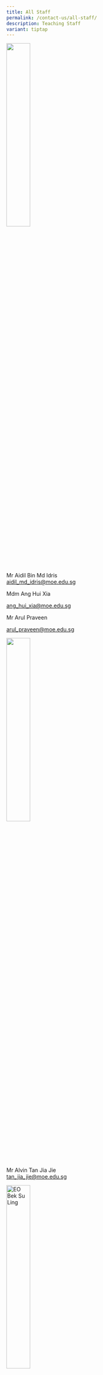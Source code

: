 ```yaml
---
title: All Staff
permalink: /contact-us/all-staff/
description: Teaching Staff
variant: tiptap
---
```

<p></p>
<div class="isomer-image-wrapper">
<img style="width:35%" height="auto" width="100%" src="/images/Mr%20Aidil%20Bin%20Md%20Idris.jpeg">
</div>
<p>Mr Aidil Bin Md Idris
<br><a href="aidil_md_idris@moe.edu.sg" rel="noopener noreferrer nofollow" target="_blank">aidil_md_idris@moe.edu.sg</a>
</p>
<p></p>
<p>Mdm Ang Hui Xia</p>
<p><a href="mailto:ang_hui_xia@moe.edu.sg" rel="noopener noreferrer nofollow" target="_blank">ang_hui_xia@moe.edu.sg</a>
</p>
<p></p>
<p>Mr Arul Praveen</p>
<p><a href="mailto:arul_praveen@moe.edu.sg" rel="noopener noreferrer nofollow" target="_blank">arul_praveen@moe.edu.sg</a>
</p>
<p></p>
<p></p>
<div class="isomer-image-wrapper">
<img style="width:35%" height="auto" width="100%" src="/images/Alvin%20Tan.jpeg">
</div>
<p>Mr Alvin Tan Jia Jie
<br><a href="tan_jia_jie@moe.edu.sg" rel="noopener noreferrer nofollow" target="_blank">tan_jia_jie@moe.edu.sg</a>
</p>
<p></p>
<div class="isomer-image-wrapper">
<img style="width: 35%;" height="auto" width="100%" alt="EO Bek Su Ling" src="/images/ms_bek_su_ling.jpg">
</div>
<p>Ms Bek Su Ling</p>
<p><a href="mailto:bek_su_ling@moe.edu.sg" rel="noopener noreferrer nofollow" target="_blank">bek_su_ling@moe.edu.sg</a>
</p>
<p></p>
<div class="isomer-image-wrapper">
<img style="width:35%" height="auto" width="100%" src="/images/mr%20chan%20bin%20chuan.jpeg">
</div>
<p>Mr&nbsp;Chan Bin Chuan
<br><a href="chan_bin_chuan@moe.edu.sg" rel="noopener noreferrer nofollow" target="_blank">chan_bin_chuan@moe.edu.sg</a>
</p>
<p></p>
<div class="isomer-image-wrapper">
<img style="width:35%" height="auto" width="100%" src="/images/Mr%20Chan%20Siew%20Kwai.jpeg">
</div>
<p>Mr Chan Siew Kwai
<br><a href="chan_siew_kwai@moe.edu.sg" rel="noopener noreferrer nofollow" target="_blank">chan_siew_kwai@moe.edu.sg</a>
</p>
<p></p>
<div class="isomer-image-wrapper">
<img style="width: 40%;" height="auto" width="100%" alt="EO" src="/images/ms_chan_wen_xin.jpg">
</div>
<p>Ms Chan Wen Xin</p>
<p><a href="mailto:chan_wen_xin@moe.edu.sg" rel="noopener noreferrer nofollow" target="_blank">chan_wen_xin@moe.edu.sg</a>
</p>
<p></p>
<div class="isomer-image-wrapper">
<img style="width:35%" height="auto" width="100%" src="/images/Mdm%20Chen%20Liping.jpeg">
</div>
<p>Mdm Chen Liping
<br><a href="chen_liping@moe.edu.sg" rel="noopener noreferrer nofollow" target="_blank">chen_liping@moe.edu.sg</a>
</p>
<p></p>
<div class="isomer-image-wrapper">
<img style="width:35%" height="auto" width="100%" src="/images/Mr%20Chidambaram%20Saravanan.jpeg">
</div>
<p>Mr Chidambaram Saravanan
<br><a href="chidambaram_saravanan@moe.edu.sg" rel="noopener noreferrer nofollow" target="_blank">chidambaram_saravanann@moe.edu.sg</a>
</p>
<div class="isomer-image-wrapper">
<img style="width:35%" height="auto" width="100%" src="/images/Mrs%20Chin%20Leong%20Hwai%20Ee%20Stella.jpeg">
</div>
<p>Ms Leong Hwai Ee, Stella
<br><a href="leong_hwai_ee_stella@moe.edu.sg" rel="noopener noreferrer nofollow" target="_blank">leong_hwai_ee_stella@moe.edu.sg</a>
</p>
<p></p>
<p></p>
<div class="isomer-image-wrapper">
<img style="width: 40%;" height="auto" width="100%" alt="EO" src="/images/ms_lim_chen_xi.jpg">
</div>
<p>Ms Lim Chen Xi</p>
<p><a href="mailto:lim_chen_xi@moe.edu.sg" rel="noopener noreferrer nofollow" target="_blank">lim_chen_xi@moe.edu.sg</a>
</p>
<p></p>
<div class="isomer-image-wrapper">
<img style="width:35%" height="auto" width="100%" src="/images/ChuaKengYeow1.jpg">
</div>
<p>Mr Chua Keng Yeow
<br><a href="chua_keng_yeow@moe.edu.sg" rel="noopener noreferrer nofollow" target="_blank">chua_keng_yeow@moe.edu.sg</a>
</p>
<div class="isomer-image-wrapper">
<img style="width:35%" height="auto" width="100%" src="/images/Mrs%20Chua%20Teng%20May%20Hwee%20Teresa.jpeg">
</div>
<p>Mrs Chua-Teng May Hwee Teresa
<br><a href="teng_may_hwee_teresa@moe.edu.sg" rel="noopener noreferrer nofollow" target="_blank">teng_may_hwee_teresa@moe.edu.sg</a>
</p>
<div class="isomer-image-wrapper">
<img style="width:35%" height="auto" width="100%" src="/images/ms%20sandy%20ee.jpeg">
</div>
<p>Ms Ee Wen Lin, Sandy
<br><a href="ee_wen_lin_sandy@moe.edu.sg" rel="noopener noreferrer nofollow" target="_blank">ee_wen_lin_sandy@moe.edu.sg</a>
</p>
<div class="isomer-image-wrapper">
<img style="width:35%" height="auto" width="100%" src="/images/Ms%20Eng%20Chia%20Lee.jpeg">
</div>
<p>Ms Eng Chia Lee
<br><a href="eng_chia_lee@moe.edu.sg" rel="noopener noreferrer nofollow" target="_blank">eng_chia_lee@moe.edu.sg</a>
</p>
<div class="isomer-image-wrapper">
<img style="width:35%" height="auto" width="100%" src="/images/mr%20ethan%20tan.jpeg">
</div>
<p>Mr Ethan Tan
<br><a href="[ethan_tan@moe.edu.sg" rel="noopener noreferrer nofollow" target="_blank">[ethan_tan@moe.edu.sg</a>
</p>
<p></p>
<p>Mr Faizal B Bohari</p>
<p><a href="mailto:faizal_bohari@moe.edu.sg" rel="noopener noreferrer nofollow" target="_blank">faizal_bohari@moe.edu.sg</a>
</p>
<p></p>
<p>Mdm Farah Rosalan</p>
<p><a href="mailto:farah_rosalan@moe.edu.sg" rel="noopener noreferrer nofollow" target="_blank">farah_rosalan@moe.edu.sg</a>
</p>
<p></p>
<div class="isomer-image-wrapper">
<img style="width:35%" height="auto" width="100%" src="/images/FuRong2.jpg">
</div>
<p>Ms Fu Rong
<br><a href="fu_rong@moe.edu.sg" rel="noopener noreferrer nofollow" target="_blank">fu_rong@moe.edu.sg</a>
</p>
<p></p>
<div class="isomer-image-wrapper">
<img style="width: 35%;" height="auto" width="100%" alt="EO Daniel" src="/images/Daniel_Foo.jpg">
</div>
<p>Mr Chuan Yee Daniel</p>
<p><a href="mailto:foo_chuan_yee_daniel@moe.edu.sg" rel="noopener noreferrer nofollow" target="_blank">foo_chuan_yee_daniel@moe.edu.sg</a>
</p>
<p></p>
<div class="isomer-image-wrapper">
<img style="width: 35%;" height="auto" width="100%" alt="EO Goh Chia Pei" src="/images/Ms_Goh_Chia_Pei.jpg">
</div>
<p>Ms Goh Chia Pei</p>
<p><a href="mailto:goh_chia_pei@moe.edu.sg" rel="noopener noreferrer nofollow" target="_blank">goh_chia_pei@moe.edu.sg</a>
</p>
<p></p>
<p></p>
<div class="isomer-image-wrapper">
<img style="width:35%" height="auto" width="100%" src="/images/Ms%20Hamizah%20Begum%20Bte%20Md%20Hanif.jpeg">
</div>
<p>Ms Hamizah Begum Bte Md Hanif
<br><a href="hamizah_begum_mohd_hanif@moe.edu.sg" rel="noopener noreferrer nofollow" target="_blank">hamizah_begum_mohd_hanif@moe.edu.sg</a>
</p>
<div class="isomer-image-wrapper">
<img style="width:35%" height="auto" width="100%" src="/images/Ms%20He%20Meiyu.jpeg">
</div>
<p>Ms He Meiyu
<br><a href="[he_meiyu@moe.edu.sg" rel="noopener noreferrer nofollow" target="_blank">he_meiyu@moe.edu.sg</a>
</p>
<div class="isomer-image-wrapper">
<img style="width:35%" height="auto" width="100%" src="/images/Ms%20Heng%20Hui%20Zhen.jpeg">
</div>
<p>Ms Heng Hui Zhen
<br><a href="[heng_hui_zhen@moe.edu.sg" rel="noopener noreferrer nofollow" target="_blank">heng_hui_zhen@moe.edu.sg</a>
</p>
<p></p>
<p>Mr Heng Yuan Hao</p>
<p><a href="mailto:heng_yuan_hao@moe.edu.sg" rel="noopener noreferrer nofollow" target="_blank">heng_yuan_hao@moe.edu.sg</a>
</p>
<p></p>
<p></p>
<div class="isomer-image-wrapper">
<img style="width:35%" height="auto" width="100%" src="/images/Ms%20Ho%20Xiu%20Hui,%20Tessa.jpg">
</div>
<p>Ms Ho Xiu Hui Tessa
<br><a href="[ho_xiu_hui_tess@moe.edu.sg" rel="noopener noreferrer nofollow" target="_blank">ho_xiu_hui_tess@moe.edu.sg</a>
</p>
<p></p>
<p></p>
<div class="isomer-image-wrapper">
<img style="width:35%" height="auto" width="100%" src="/images/ms%20joyner%20tay%20kai%20ling.jpeg">
</div>
<p>Ms&nbsp;Joyner Tay
<br><a href="[tay_kai_ling_joyner@moe.edu.sg" rel="noopener noreferrer nofollow" target="_blank">tay_kai_ling_joyners@moe.edu.sg</a>
</p>
<div class="isomer-image-wrapper">
<img style="width:35%" height="auto" width="100%" src="/images/Mr%20Kamal%20Bin%20Yacob.jpeg">
</div>
<p>Mr Kamal Bin Yacob
<br><a href="[kamal_yacob@moe.edu.sg" rel="noopener noreferrer nofollow" target="_blank">kamal_yacob@moe.edu.sg</a>
</p>
<div class="isomer-image-wrapper">
<img style="width:35%" height="auto" width="100%" src="/images/karine.jpeg">
</div>
<p>Ms Karine Nai
<br><a href="nai_sok_khoon_karine@moe.edu.sg" rel="noopener noreferrer nofollow" target="_blank">nai_sok_khoon_karine@moe.edu.sg</a>
</p>
<div class="isomer-image-wrapper">
<img style="width:35%" height="auto" width="100%" src="/images/Mr%20Ke%20Kaijie%20Justin.jpeg">
</div>
<p>Mr Ke Kaijie, Justin
<br><a href="ke_kaijie_justin@moe.edu.sg" rel="noopener noreferrer nofollow" target="_blank">ke_kaijie_justin@moe.edu.sg</a>
</p>
<p></p>
<p>Ms Khong Kay Lin</p>
<p></p>
<p>Mr Danial Khor</p>
<p><a href="mailto:khor_eng_hao_daniel@moe.edu.sg" rel="noopener noreferrer nofollow" target="_blank">khor_eng_hao_daniel@moe.edu.sg</a>
</p>
<p></p>
<p>Ms Lynda Kwan</p>
<p></p>
<p></p>
<div class="isomer-image-wrapper">
<img style="width:35%" height="auto" width="100%" src="/images/Doreen.png">
</div>
<p>Ms&nbsp;Lau&nbsp;Ying&nbsp;Ying Doreen
<br><a href="lau_ying_ying_doreen@moe.edu.sg" rel="noopener noreferrer nofollow" target="_blank">lau_ying_ying_doreen@moe.edu.sg</a>
</p>
<p></p>
<p>Ms Leong Yin Phen</p>
<p><a href="mailto:leong_yin_pheng_a@moe.edu.sg" rel="noopener noreferrer nofollow" target="_blank">leong_yin_pheng_a@moe.edu.sg</a>
</p>
<div class="isomer-image-wrapper">
<img style="width:35%" height="auto" width="100%" src="/images/Mrs%20Lehming%20Teo%20Shi%20Hui%20Rachel.jpeg">
</div>
<p>Mrs Lehming-Teo Shi Hui, Rachel
<br><a href="teo_shi_hui_racheln@moe.edu.sg" rel="noopener noreferrer nofollow" target="_blank">teo_shi_hui_rachel@moe.edu.sg</a>
</p>
<div class="isomer-image-wrapper">
<img style="width:35%" height="auto" width="100%" src="/images/Ms%20Li%20Qianyi.jpeg">
</div>
<p>Ms Li Qianyi
<br><a href="li_qianyi@moe.edu.sg" rel="noopener noreferrer nofollow" target="_blank">li_qianyi@moe.edu.sg</a>
</p>
<div class="isomer-image-wrapper">
<img style="width:35%" height="auto" width="100%" src="/images/Ms%20Lim%20Keng%20Woon%20Madeline.jpeg">
</div>
<p>Ms Lim Keng Woon, Madeline
<br><a href="lim_keng_woon_madeline@moe.edu.sg" rel="noopener noreferrer nofollow" target="_blank">lim_keng_woon_madeline@moe.edu.sg</a>
</p>
<div class="isomer-image-wrapper">
<img style="width:35%" height="auto" width="100%" src="/images/Mr%20Jeremy.jpeg">
</div>
<p>Mr Lim Liangcai, Jeremy
<br><a href="lim_liangcai_jeremy@moe.edu.sg" rel="noopener noreferrer nofollow" target="_blank">lim_liangcai_jeremy@moe.edu.sg</a>
</p>
<p></p>
<div class="isomer-image-wrapper">
<img style="width:35%" height="auto" width="100%" src="/images/lohwanting.jpg">
</div>
<p>Ms Loh Wan Ting
<br><a href="loh_wan_ting@moe.edu.sg" rel="noopener noreferrer nofollow" target="_blank">loh_wan_ting@moe.edu.sg</a>
</p>
<div class="isomer-image-wrapper">
<img style="width:35%" height="auto" width="100%" src="/images/Ms%20Low%20Li%20Qing.jpg">
</div>
<p>Ms Low Liqing
<br><a href="low_liqing@moe.edu.sg" rel="noopener noreferrer nofollow" target="_blank">low_liqing@moe.edu.sg</a>
</p>
<div class="isomer-image-wrapper">
<img style="width:35%" height="auto" width="100%" src="/images/Mr%20Mohideeen%20Nizar.jpeg">
</div>
<p>Mr Mohideen Nizar s/o Anwar
<br><a href="mohideen_nizar_anwarg@moe.edu.sg" rel="noopener noreferrer nofollow" target="_blank">mohideen_nizar_anwarg@moe.edu.sg</a>
</p>
<div class="isomer-image-wrapper">
<img style="width:35%" height="auto" width="100%" src="/images/Mdm%20Mursalina.jpeg">
</div>
<p>Mdm Mursalina Bte Mohd Saim
<br><a href="mursalina_mohd_saimg@moe.edu.sg" rel="noopener noreferrer nofollow" target="_blank">mursalina_mohd_saim@moe.edu.sg</a>
</p>
<p></p>
<p>Ms Nurul Farhanah Ramlan</p>
<p><a href="mailto:nurul_farhanah_ramlan@moe.edu.sg" rel="noopener noreferrer nofollow" target="_blank">nurul_farhanah_ramlan@moe.edu.sg</a>
</p>
<p></p>
<div class="isomer-image-wrapper">
<img style="width:35%" height="auto" width="100%" src="/images/Mr%20Ng%20Loong%20Kin,%20Alvin.jpg">
</div>
<p>Mr Ng Loong Kin, Alvin
<br><a href="ng_loong_kin_alvin@moe.edu.sg" rel="noopener noreferrer nofollow" target="_blank">ng_loong_kin_alvin@moe.edu.sg</a>
</p>
<div class="isomer-image-wrapper">
<img style="width:35%" height="auto" width="100%" src="/images/Mrs%20Peh%20Yeo%20Hwee%20Ching%20Magdelene.jpeg">
</div>
<p>Mrs Peh-Yeo Hwee Ching Magdalene
<br><a href="yeo_hwee_ching_magdalene@moe.edu.sg" rel="noopener noreferrer nofollow" target="_blank">yeo_hwee_ching_magdalene@moe.edu.sg</a>
</p>
<div class="isomer-image-wrapper">
<img style="width:35%" height="auto" width="100%" src="/images/Mdm%20Rajamanickam.jpeg">
</div>
<p>Mdm Rajamanickam Renuka
<br><a href="[rajamanickam_renuka@moe.edu.sg" rel="noopener noreferrer nofollow" target="_blank">rajamanickam_renuka@moe.edu.sg</a>
</p>
<div class="isomer-image-wrapper">
<img style="width:35%" height="auto" width="100%" src="/images/Mdm%20Rashidah%20Kassim.jpeg">
</div>
<p>Mdm Rashidah Kassim
<br><a href="rashidah_kassim@moe.edu.sg" rel="noopener noreferrer nofollow" target="_blank">rashidah_kassim@moe.edu.sg</a>
</p>
<p></p>
<div class="isomer-image-wrapper">
<img style="width:35%" height="auto" width="100%" src="/images/Mdm%20Rosezalina.jpeg">
</div>
<p>Mdm Rosezalina Bte Asmoin
<br><a href="rosezalina_asmoin@moe.edu.sg" rel="noopener noreferrer nofollow" target="_blank">rosezalina_asmoin@moe.edu.sg</a>
</p>
<p></p>
<div class="isomer-image-wrapper">
<img style="width: 40%;" height="auto" width="100%" alt="EO Rosnie" src="/images/Rosnie.jpg">
</div>
<p>Ms Rosnie Nasuha Rosman</p>
<p><a href="mailto:rosnie_nasuha_rosman@moe.edu.sg" rel="noopener noreferrer nofollow" target="_blank">rosnie_nasuha_rosman@moe.edu.sg</a>
</p>
<div class="isomer-image-wrapper">
<img style="width:35%" height="auto" width="100%" src="/images/Ms%20Sia%20Gee%20Han.jpeg">
</div>
<p>Ms Sia Gee Han, Karen
<br><a href="karen_sia_gee_han@moe.edu.sg" rel="noopener noreferrer nofollow" target="_blank">karen_sia_gee_han@moe.edu.sg</a>
</p>
<div class="isomer-image-wrapper">
<img style="width:35%" height="auto" width="100%" src="/images/Mdm%20Sheetal%20Sonawane.jpeg">
</div>
<p>Ms Sheetal Sonawane
<br><a href="sheetal_madhukar_sonawane@moe.edu.sg" rel="noopener noreferrer nofollow" target="_blank">sheetal_madhukar_sonawane@moe.edu.sg</a>
</p>
<div class="isomer-image-wrapper">
<img style="width:35%" height="auto" width="100%" src="/images/Ms%20Sim%20Shin%20Jie.jpg">
</div>
<p>Ms Sim Shin Jie
<br><a href="sim_shin_jiee@moe.edu.sg" rel="noopener noreferrer nofollow" target="_blank">sim_shin_jie@moe.edu.sg</a>
</p>
<div class="isomer-image-wrapper">
<img style="width:35%" height="auto" width="100%" src="/images/ms%20siti%20nurwati%20dalduri.jpeg">
</div>
<p>Ms Siti Nurwati Dalduri
<br><a href="siti_nurwati_dalduri@moe.edu.sg" rel="noopener noreferrer nofollow" target="_blank">siti_nurwati_dalduri@moe.edu.sg</a>
</p>
<div class="isomer-image-wrapper">
<img style="width:35%" height="auto" width="100%" src="/images/Ms%20Sophia%20Ng%20Jia%20Ming.jpg">
</div>
<p>Ms Sophia Ng
<br><a href="sophia_ng_jia_ming@moe.edu.sg" rel="noopener noreferrer nofollow" target="_blank">sophia_ng_jia_ming@moe.edu.sg</a>
</p>
<div class="isomer-image-wrapper">
<img style="width:35%" height="auto" width="100%" src="/images/Ms%20Sumitha.jpeg">
</div>
<p>Mdm Sumitha Kirsnan
<br><a href="sumitha_kirsnan@moe.edu.sg" rel="noopener noreferrer nofollow" target="_blank">sumitha_kirsnan@moe.edu.sg</a>
</p>
<p></p>
<div class="isomer-image-wrapper">
<img style="width:35%" height="auto" width="100%" src="/images/Mr%20Tan%20Chor%20Seng.jpg">
</div>
<p>Mr Tan Chor Seng
<br><a href="tan_chor_seng_a@moe.edu.sg" rel="noopener noreferrer nofollow" target="_blank">tan_chor_seng_a@moe.edu.sg</a>
</p>
<div class="isomer-image-wrapper">
<img style="width:35%" height="auto" width="100%" src="/images/Ms%20Joycelyn.jpeg">
</div>
<p>Ms Tan E-Fung, Joycelyn
<br><a href="tan_e_fung_joycelyn@moe.edu.sg" rel="noopener noreferrer nofollow" target="_blank">tan_e_fung_joycelyn@moe.edu.sg</a>
</p>
<div class="isomer-image-wrapper">
<img style="width:35%" height="auto" width="100%" src="/images/Mr%20Peter.jpeg">
</div>
<p>Mr Tan Eng Hoe, Peter
<br><a href="peter_tan_eng_hoe@moe.edu.sg" rel="noopener noreferrer nofollow" target="_blank">peter_tan_eng_hoe@moe.edu.sg</a>
</p>
<div class="isomer-image-wrapper">
<img style="width:35%" height="auto" width="100%" src="/images/Mr%20John.jpeg">
</div>
<p>Mr Tan Hong Soong, John
<br><a href="tan_hong_soong@moe.edu.sg" rel="noopener noreferrer nofollow" target="_blank">tan_hong_soong@moe.edu.sg</a>
</p>
<div class="isomer-image-wrapper">
<img style="width:35%" height="auto" width="100%" src="/images/mr%20tan%20jit%20jin.jpeg">
</div>
<p>Mr Tan Jit Jin
<br><a href="tan_jit_jin@moe.edu.sg" rel="noopener noreferrer nofollow" target="_blank">tan_jit_jin@moe.edu.sg</a>
</p>
<p></p>
<div class="isomer-image-wrapper">
<img style="width:35%" height="auto" width="100%" src="/images/Mr%20Tan%20Liang%20Hooi.jpeg">
</div>
<p>Mr Tan Liang Hooi
<br><a href="ttan_liang_hooi@moe.edu.sg" rel="noopener noreferrer nofollow" target="_blank">tan_liang_hooi@moe.edu.sg</a>
</p>
<div class="isomer-image-wrapper">
<img style="width:35%" height="auto" width="100%" src="/images/kenneth.jpeg">
</div>
<p>Mr Tan Ming Hon, Kenneth
<br><a href="tan_ming_ho@moe.edu.sg" rel="noopener noreferrer nofollow" target="_blank">tan_ming_hon@moe.edu.sg</a>
</p>
<div class="isomer-image-wrapper">
<img style="width:35%" height="auto" width="100%" src="/images/Mr%20Tan%20Ser%20Yong.jpeg">
</div>
<p>Mr Tan Ser Yong, Philip
<br><a href="tan_ser_yong_philipn@moe.edu.sg" rel="noopener noreferrer nofollow" target="_blank">tan_ser_yong_philip@moe.edu.sg</a>
</p>
<div class="isomer-image-wrapper">
<img style="width:35%" height="auto" width="100%" src="/images/Mrs%20Tan%20Wong%20Siew%20Har.jpeg">
</div>
<p>Mrs Tan-Wong Siew Har, Winnie
<br><a href="wong_siew_har_winnie@moe.edu.sg" rel="noopener noreferrer nofollow" target="_blank">wong_siew_har_winnie@moe.edu.sg</a>
</p>
<div class="isomer-image-wrapper">
<img style="width:35%" height="auto" width="100%" src="/images/Mrs%20Tan%20Wen%20Yi.jpeg">
</div>
<p>Mrs Tan Wen Yi
<br><a href="tan_wen_yi@moe.edu.sg" rel="noopener noreferrer nofollow" target="_blank">tan_wen_yi@moe.edu.sg</a>
</p>
<div class="isomer-image-wrapper">
<img style="width:35%" height="auto" width="100%" src="/images/Mrs%20Teng%20Tay%20Soo%20Chin.jpeg">
</div>
<p>Mrs Teng-Tay Soo Chin, Emmeline
<br><a href="tay_soo_chin_emmeline@moe.edu.sg" rel="noopener noreferrer nofollow" target="_blank">tay_soo_chin_emmeline@moe.edu.sg</a>
</p>
<div class="isomer-image-wrapper">
<img style="width:35%" height="auto" width="100%" src="/images/teochaiyeow.jpeg">
</div>
<p>Mr Teo Chai Yaw
<br><a href="teo_chai_yaw@moe.edu.sg" rel="noopener noreferrer nofollow" target="_blank">teo_chai_yaw@moe.edu.sg</a>
</p>
<p></p>
<div class="isomer-image-wrapper">
<img style="width: 35%;" height="auto" width="100%" alt="EO Teo Li Yin" src="/images/Ms Teo Li Yin.jpeg">
</div>
<p>Ms Teo Li Yin</p>
<p><a href="mailto:teo_li_yin@moe.edu.sg" rel="noopener noreferrer nofollow" target="_blank">teo_li_yin@moe.edu.sg</a>
</p>
<p></p>
<div class="isomer-image-wrapper">
<img style="width:35%" height="auto" width="100%" src="/images/Ms%20Teo%20Wei%20Na.jpeg">
</div>
<p>Ms Teo Wei Na
<br><a href="teo_wei_na@moe.edu.sg" rel="noopener noreferrer nofollow" target="_blank">teo_wei_na@moe.edu.sg</a>
</p>
<div class="isomer-image-wrapper">
<img style="width:35%" height="auto" width="100%" src="/images/Valane%20Passport%20Photo%202.jpeg">
</div>
<p>Ms Tnee Li Ling, Valane
<br><a href="tnee_li_ling_valane@moe.edu.sg" rel="noopener noreferrer nofollow" target="_blank">tnee_li_ling_valane@moe.edu.sg</a>
</p>
<div class="isomer-image-wrapper">
<img style="width:35%" height="auto" width="100%" src="/images/tracy_tey.jpeg">
</div>
<p>Ms Tracy Tey
<br><a href="tracy_tey_pin_pin@moe.edu.sg" rel="noopener noreferrer nofollow" target="_blank">tracy_tey_pin_pin@moe.edu.sg</a>
</p>
<p></p>
<p>Mdm Toh Siew Fang Jane</p>
<p><a href="mailto:toh_siew_fang_jane@moe.edu.sg" rel="noopener noreferrer nofollow" target="_blank">toh_siew_fang_jane@moe.edu.sg</a>
</p>
<div class="isomer-image-wrapper">
<img style="width:35%" height="auto" width="100%" src="/images/Ms%20Wee%20Ni%20Swen.jpg">
</div>
<p>Ms Wee Ni Swen
<br><a href="wee_ni_swen@moe.edu.sg" rel="noopener noreferrer nofollow" target="_blank">wee_ni_swen@moe.edu.sg</a>
</p>
<div class="isomer-image-wrapper">
<img style="width:35%" height="auto" width="100%" src="/images/Ms%20Wee%20Yee%20Ing.jpg">
</div>
<p>Ms Wee Yee Ing
<br><a href="wee_yee_ing@moe.edu.sg" rel="noopener noreferrer nofollow" target="_blank">wee_yee_ing@moe.edu.sg</a>
</p>
<div class="isomer-image-wrapper">
<img style="width:35%" height="auto" width="100%" src="/images/Mrs%20Wee%20Loh%20Wee%20Sin.jpeg">
</div>
<p>Mrs Wee-Loh Wee Sin
<br><a href="loh_wee_sin@moe.edu.sg" rel="noopener noreferrer nofollow" target="_blank">loh_wee_sin@moe.edu.sg</a>
</p>
<div class="isomer-image-wrapper">
<img style="width:35%" height="auto" width="100%" src="/images/Ms%20Woong%20Choy%20Wan.jpeg">
</div>
<p>Ms Woong Choy Wan
<br><a href="woong_choy_wan@moe.edu.sg" rel="noopener noreferrer nofollow" target="_blank">woong_choy_wan@moe.edu.sg</a>
</p>
<div class="isomer-image-wrapper">
<img style="width:35%" height="auto" width="100%" src="/images/Mr%20Andy.jpeg">
</div>
<p>Mr Yap Jin Hua, Andy
<br><a href="yap_jin_hua_andy@moe.edu.sg" rel="noopener noreferrer nofollow" target="_blank">yap_jin_hua_andy@moe.edu.sg</a>
</p>
<div class="isomer-image-wrapper">
<img style="width:35%" height="auto" width="100%" src="/images/Mr%20Yong%20Teck%20Sin.jpg">
</div>
<p>Mr Yong Teck Sin
<br><a href="tyong_teck_sin@moe.edu.sg" rel="noopener noreferrer nofollow" target="_blank">yong_teck_sinn@moe.edu.sg</a>
</p>
<div class="isomer-image-wrapper">
<img style="width:35%" height="auto" width="100%" src="/images/Mrs%20Yuen%20Lay%20Eng.jpeg">
</div>
<p>Mrs Yuen Lay Eng
<br><a href="ang_lay_eng@moe.edu.sg" rel="noopener noreferrer nofollow" target="_blank">ang_lay_eng@moe.edu.sg</a>
</p>